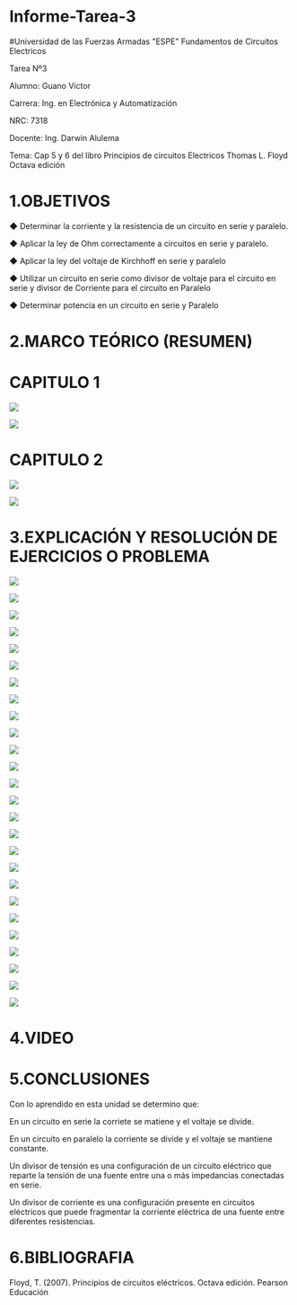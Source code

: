 # Informe-Tarea-3
#Universidad de las Fuerzas Armadas "ESPE"
Fundamentos de Circuitos Electricos

Tarea Nº3

Alumno: Guano Victor

Carrera: Ing. en Electrónica y Automatización

NRC: 7318

Docente: Ing. Darwin Alulema

Tema: Cap 5 y 6 del libro Principios de circuitos Electricos Thomas L. Floyd Octava edición

# 1.OBJETIVOS

◆ Determinar la corriente y la resistencia   de un circuito en serie y paralelo.

◆ Aplicar la ley de Ohm correctamente a  circuitos en serie y paralelo.

◆ Aplicar la ley del voltaje de Kirchhoff en serie y paralelo

◆ Utilizar un circuito en serie como divisor de voltaje para el circuito en serie y divisor de Corriente para el  circuito en Paralelo

◆ Determinar potencia en un circuito en serie y Paralelo


# 2.MARCO TEÓRICO (RESUMEN)

# CAPITULO 1

![](https://github.com/arielguano/Informe-Tarea-3/blob/main/Mapara%20unidad%205-6-1.png)

![](https://github.com/arielguano/Informe-Tarea-3/blob/main/Mapara%20unidad%205-6-2.png)

# CAPITULO 2

![](https://github.com/arielguano/Informe-Tarea-3/blob/main/Mapara%20unidad%205-6-3.png)

![](https://github.com/arielguano/Informe-Tarea-3/blob/main/Mapara%20unidad%205-6-4.png)

# 3.EXPLICACIÓN Y RESOLUCIÓN DE EJERCICIOS O PROBLEMA

![](https://github.com/arielguano/Informe-Tarea-3/blob/main/DEBER%20ELECTRONICA-01.png)

![](https://github.com/arielguano/Informe-Tarea-3/blob/main/DEBER%20ELECTRONICA-02.png)

![](https://github.com/arielguano/Informe-Tarea-3/blob/main/DEBER%20ELECTRONICA-03.png)

![](https://github.com/arielguano/Informe-Tarea-3/blob/main/DEBER%20ELECTRONICA-04.png)

![](https://github.com/arielguano/Informe-Tarea-3/blob/main/DEBER%20ELECTRONICA-05.png)

![](https://github.com/arielguano/Informe-Tarea-3/blob/main/DEBER%20ELECTRONICA-06.png)

![](https://github.com/arielguano/Informe-Tarea-3/blob/main/DEBER%20ELECTRONICA-07.png)

![](https://github.com/arielguano/Informe-Tarea-3/blob/main/DEBER%20ELECTRONICA-08.png)

![](https://github.com/arielguano/Informe-Tarea-3/blob/main/DEBER%20ELECTRONICA-09.png)

![](https://github.com/arielguano/Informe-Tarea-3/blob/main/DEBER%20ELECTRONICA-10.png)

![](https://github.com/arielguano/Informe-Tarea-3/blob/main/DEBER%20ELECTRONICA-11.png)

![](https://github.com/arielguano/Informe-Tarea-3/blob/main/DEBER%20ELECTRONICA-12.png)

![](https://github.com/arielguano/Informe-Tarea-3/blob/main/DEBER%20ELECTRONICA-13.png)

![](https://github.com/arielguano/Informe-Tarea-3/blob/main/DEBER%20ELECTRONICA-14.png)

![](https://github.com/arielguano/Informe-Tarea-3/blob/main/DEBER%20ELECTRONICA-15.png)

![](https://github.com/arielguano/Informe-Tarea-3/blob/main/DEBER%20ELECTRONICA-16.png)

![](https://github.com/arielguano/Informe-Tarea-3/blob/main/DEBER%20ELECTRONICA-17.png)

![](https://github.com/arielguano/Informe-Tarea-3/blob/main/DEBER%20ELECTRONICA-18.png)

![](https://github.com/arielguano/Informe-Tarea-3/blob/main/DEBER%20ELECTRONICA-19.png)

![](https://github.com/arielguano/Informe-Tarea-3/blob/main/DEBER%20ELECTRONICA-20.png)

![](https://github.com/arielguano/Informe-Tarea-3/blob/main/DEBER%20ELECTRONICA-21.png)

![](https://github.com/arielguano/Informe-Tarea-3/blob/main/DEBER%20ELECTRONICA-22.png)

![](https://github.com/arielguano/Informe-Tarea-3/blob/main/DEBER%20ELECTRONICA-23.png)

![](https://github.com/arielguano/Informe-Tarea-3/blob/main/DEBER%20ELECTRONICA-24.png)

![](https://github.com/arielguano/Informe-Tarea-3/blob/main/DEBER%20ELECTRONICA-25.png)

![](https://github.com/arielguano/Informe-Tarea-3/blob/main/DEBER%20ELECTRONICA-26.png)
# 4.VIDEO

# 5.CONCLUSIONES
Con lo aprendido en esta unidad se determino que:

En un circuito en serie  la corriete se matiene y el voltaje se divide.

En un circuito en paralelo la corriente se divide y el voltaje se mantiene constante.

Un divisor de tensión es una configuración de un circuito eléctrico que reparte la tensión de una fuente entre una o más impedancias conectadas en serie.

Un divisor de corriente es una configuración presente en circuitos eléctricos que puede fragmentar la corriente eléctrica de una fuente entre diferentes resistencias. 
# 6.BIBLIOGRAFIA 

Floyd, T. (2007). Principios de circuitos eléctricos. Octava edición. Pearson Educación
